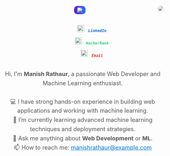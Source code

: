 <div align="center">
  <!-- Visitor Badge -->
  <img align="right" src="https://visitor-badge.laobi.icu/badge?page_id=manishrathaur.manishrathaur" 
       style="border-radius: 12px; box-shadow: 2px 2px 10px rgba(0, 0, 0, 0.1); margin-bottom: 10px;" />

  <!-- Animated Heading -->
  <h1>
    <a href="https://git.io/typing-svg">
      <img src="https://readme-typing-svg.herokuapp.com/?lines=Hello,+There!+👋;This+is+Manish+Rathaur....;Nice+to+meet+you!&center=true&size=30" 
           style="background: linear-gradient(to right, #6a11cb, #2575fc); color: white; padding: 5px 10px; border-radius: 10px; display: inline-block;">
    </a>
  </h1>

  <!-- Social Links -->
  <h5>
    <code><a href="https://www.linkedin.com/in/manishrathaur" title="LinkedIn Profile" 
        style="text-decoration: none; color: #0a66c2; font-weight: bold;">
        <img width="22" src="images/linkedin.svg" style="margin-right: 5px;"> LinkedIn
      </a></code>
    <code><a href="https://www.hackerrank.com/manishrathaur" title="HackerRank Profile" 
        style="text-decoration: none; color: #2ecc71; font-weight: bold;">
        <img width="22" src="images/hackerrank.png" style="margin-right: 5px;"> HackerRank
      </a></code>
    <code><a href="mailto:manishrathaur@example.com" title="Email" 
        style="text-decoration: none; color: #d93025; font-weight: bold;">
        <img width="22" src="images/mail.svg" style="margin-right: 5px;"> Email
      </a></code>
  </h5>

  <!-- Intro Section -->
  <p style="text-align: center; font-size: 18px; line-height: 1.6; color: #555; max-width: 600px; margin: auto;">
    Hi, I'm <strong>Manish Rathaur</strong>, a passionate Web Developer and Machine Learning enthusiast.
    <br><br>
    💻 I have strong hands-on experience in building web applications and working with machine learning.
    <br>
    🌱 I’m currently learning advanced machine learning techniques and deployment strategies.
    <br>
    💬 Ask me anything about <strong>Web Development</strong> or <strong>ML</strong>.
    <br>
    📫 How to reach me: <a href="mailto:manishrathaur@example.com" 
        style="color: #0078d4; text-decoration: underline;">manishrathaur@example.com</a>
  </p>
</div>
